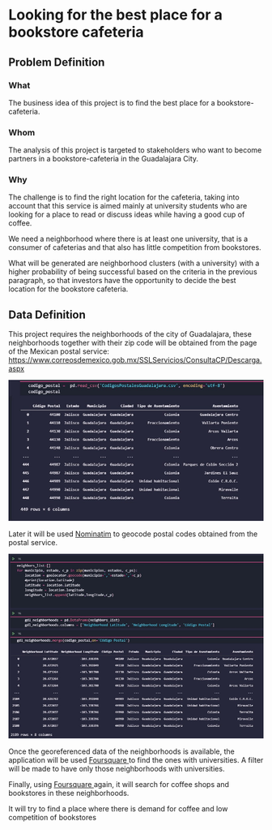 <h1>Looking for the best place for a bookstore cafeteria</h1>

<h2>Problem Definition</h2>

<h3>What</h3>
The business idea of ​​this project is to find the best place for a bookstore-cafeteria.

<h3>Whom</h3>
The analysis of this project is targeted to stakeholders who want to become partners in a bookstore-cafeteria in the Guadalajara City.

<h3>Why</h3>
The challenge is to find the right location for the cafeteria, taking into account that this service is aimed mainly at university students who are looking for a place to read or discuss ideas while having a good cup of coffee.

We need a neighborhood where there is at least one university, that is a consumer of cafeterias and that also has little competition from bookstores.

What will be generated are neighborhood clusters (with a university) with a higher probability of being successful based on the criteria in the previous paragraph, so that investors have the opportunity to decide the best location for the bookstore cafeteria.

<h2>Data Definition</h2>

This project requires the neighborhoods of the city of Guadalajara, these neighborhoods together with their zip code will be obtained from the page of the Mexican postal service: https://www.correosdemexico.gob.mx/SSLServicios/ConsultaCP/Descarga.aspx

![postal_codes](codigos_postales_tabla.jpg) 

Later it will be used <a href='https://nominatim.org/'>Nominatim</a> to geocode postal codes obtained from the postal service.

![geocoded_data](lat_long_neighbors.jpg) 

Once the georeferenced data of the neighborhoods is available, the application will be used <a href='https://es.foursquare.com/'> Foursquare </a> to find the ones with universities. A filter will be made to have only those neighborhoods with universities.

Finally, using <a href='https://en.foursquare.com/'> Foursquare </a> again, it will search for coffee shops and bookstores in these neighborhoods.


It will try to find a place where there is demand for coffee and low competition of bookstores





